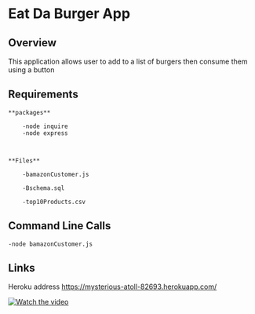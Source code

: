 # Eat Da Burger App


## Overview

This application allows user to add to a list of burgers then consume them using a button


## Requirements

    **packages** 

        -node inquire 
        -node express 



    **Files**

        -bamazonCustomer.js  

        -Bschema.sql

        -top10Products.csv




## Command Line Calls

    -node bamazonCustomer.js



## Links

Heroku address https://mysterious-atoll-82693.herokuapp.com/

[![Watch the video](/images/Screen-Shot.png)](https://youtu.be/eni1k4QHrC0)

